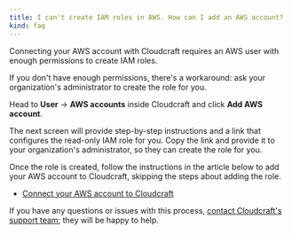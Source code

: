 ```yaml
---
title: I can't create IAM roles in AWS. How can I add an AWS account?
kind: faq
---
```


Connecting your AWS account with Cloudcraft requires an AWS user with enough permissions to create IAM roles.

If you don't have enough permissions, there's a workaround: ask your organization's administrator to create the role for you.

Head to **User** → **AWS accounts** inside Cloudcraft and click **Add AWS account**.

The next screen will provide step-by-step instructions and a link that configures the read-only IAM role for you. Copy the link and provide it to your organization's administrator, so they can create the role for you.

Once the role is created, follow the instructions in the article below to add your AWS account to Cloudcraft, skipping the steps about adding the role.

- [Connect your AWS account to Cloudcraft][1]

If you have any questions or issues with this process, [contact Cloudcraft's support team][2]; they will be happy to help.

[1]: https://help.cloudcraft.co/article/87-connect-aws-account-with-cloudcraft#add-account
[2]: https://app.cloudcraft.co/support
